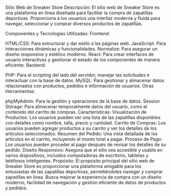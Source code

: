 Sitio Web de Sneaker Store
Descripción:
El sitio web de Sneaker Store es una plataforma en línea diseñada para facilitar la compra de zapatillas deportivas. Proporciona a los usuarios una interfaz moderna y fluida para navegar, seleccionar y comprar diversos productos de zapatillas.

Componentes y Tecnologías Utilizadas:
Frontend:

HTML/CSS: Para estructurar y dar estilo a las páginas web.
JavaScript: Para interacciones dinámicas y funcionalidades.
Normalize: Para asegurar un diseño responsivo y estético moderno.
React: Para crear interfaces de usuario interactivas y gestionar el estado de los componentes de manera eficiente.
Backend:

PHP: Para el scripting del lado del servidor, manejar las solicitudes e interactuar con la base de datos.
MySQL: Para gestionar y almacenar datos relacionados con productos, pedidos e información de usuarios.
Otras Herramientas:

phpMyAdmin: Para la gestión y operaciones de la base de datos.
Session Storage: Para almacenar temporalmente datos del usuario, como el contenido del carrito de compras.
Características:
Visualización de Productos: Los usuarios pueden ver una lista de las zapatillas disponibles con detalles como nombre, talla, precio y cantidad.
Carrito de Compras: Los usuarios pueden agregar productos a su carrito y ver los detalles de los artículos seleccionados.
Resumen del Pedido: Una vista detallada de los artículos en el carrito, incluyendo el monto total a pagar.
Proceso de Pago: Los usuarios pueden proceder al pago después de revisar los detalles de su pedido.
Diseño Responsivo: Asegura que el sitio sea accesible y usable en varios dispositivos, incluidos computadoras de escritorio, tabletas y teléfonos inteligentes.
Propósito:
El propósito principal del sitio web de Sneaker Store es proporcionar una plataforma amigable para los entusiastas de las zapatillas deportivas, permitiéndoles navegar y comprar zapatillas en línea. Busca mejorar la experiencia de compra con un diseño moderno, facilidad de navegación y gestión eficiente de datos de productos y pedidos.
